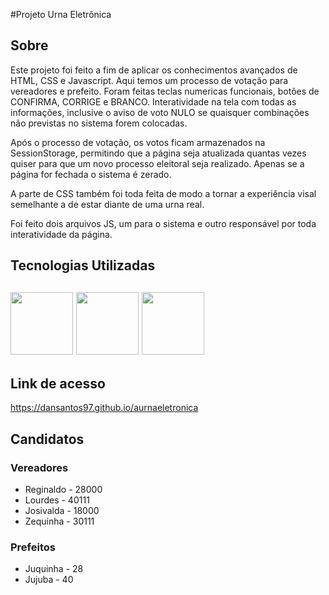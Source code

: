 #Projeto Urna Eletrônica

<h2>Sobre</h2>

<p>Este projeto foi feito a fim de aplicar os conhecimentos avançados de HTML, CSS e Javascript. Aqui temos um processo de votação para vereadores e prefeito. Foram feitas teclas numericas funcionais, botões de CONFIRMA, CORRIGE e BRANCO. Interatividade na tela com todas as informações, inclusive o aviso de voto NULO se quaisquer combinações não previstas no sistema forem colocadas.</p>
<p>Após o processo de votação, os votos ficam armazenados na SessionStorage, permitindo que a página seja atualizada quantas vezes quiser para que um novo processo eleitoral seja realizado. Apenas se a página for fechada o sistema é zerado.</p>
<p>A parte de CSS também foi toda feita de modo a tornar a experiência visal semelhante a de estar diante de uma urna real.</p>
<p>Foi feito dois arquivos JS, um para o sistema e outro responsável por toda interatividade da página.</p>

<h2>Tecnologias Utilizadas<h2>
  <img width="100px" src="https://user-images.githubusercontent.com/85634326/129466078-52ab8e30-b728-4c3e-99f6-1f11ed42ecd6.png"> <img width="100px" src="https://user-images.githubusercontent.com/85634326/129466080-01002450-b2d7-4a54-a076-92c30b256f6f.png"> <img width="100px" src="https://user-images.githubusercontent.com/85634326/129466286-2b64b448-38b2-4e09-a06a-3eb0b5e5b662.png">
  
<h2>Link de acesso</h2>
  <a href="https://dansantos97.github.io/aurnaeletronica">https://dansantos97.github.io/aurnaeletronica</a>
  
<h2>Candidatos</h2>
  <h3>Vereadores</h3>
  <ul>
    <li>Reginaldo - 28000</li>
    <li>Lourdes - 40111</li>
    <li>Josivalda - 18000</li>
    <li>Zequinha - 30111</li>
  </ul>
  <h3>Prefeitos</h3>
  <ul>
    <li>Juquinha - 28</li>
    <li>Jujuba - 40</li>
  </ul>
